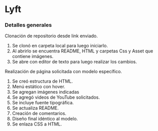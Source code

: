 ﻿# Lyft
### Detalles generales

Clonación de repositorio desde link enviado.
1.	Se clonó en carpeta local para luego iniciarlo.
2.	Al abrirlo se encuentra README, HTML y carpetas Css y Asset que contiene imágenes.
3.	Se abre con editor de texto para luego realizar los cambios.

Realización de página solicitada con modelo específico.

1.	Se creó estructura de HTML.
2.	Menú estático con hover.
3.	Se agregan imágenes indicadas
4.	Se agregó videos de YouTube solicitados.
5.	Se incluye fuente tipográfica.
6.	Se actualiza README.
7.	Creación de comentarios.
8.	Diseño final idéntico al modelo.
9.	Se enlaza CSS a HTML.
